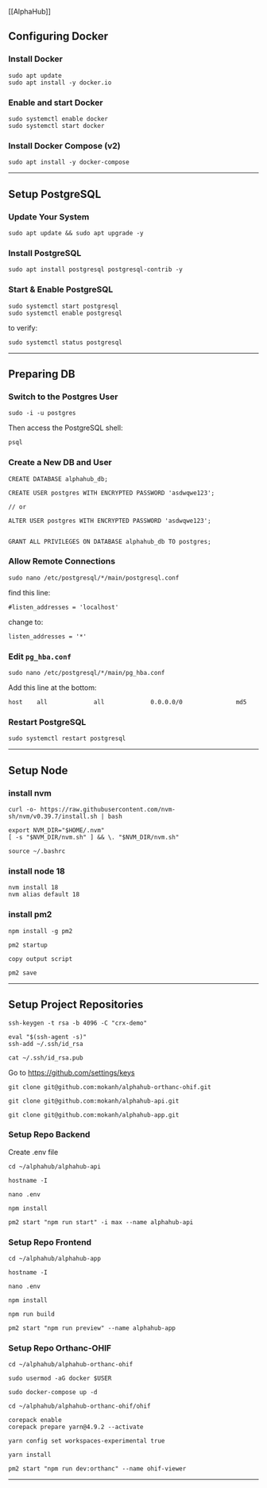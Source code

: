 [[AlphaHub]]
## Configuring Docker

### Install Docker

```
sudo apt update
sudo apt install -y docker.io
```

### Enable and start Docker

```
sudo systemctl enable docker
sudo systemctl start docker
```

### Install Docker Compose (v2)

```
sudo apt install -y docker-compose
```


---

## Setup PostgreSQL

### Update Your System

```
sudo apt update && sudo apt upgrade -y
```

### Install PostgreSQL

```
sudo apt install postgresql postgresql-contrib -y
```

### Start & Enable PostgreSQL

```
sudo systemctl start postgresql
sudo systemctl enable postgresql
```

to verify:

```
sudo systemctl status postgresql
```


---
## Preparing DB

### Switch to the Postgres User

```
sudo -i -u postgres
```

Then access the PostgreSQL shell:

```
psql
```

### Create a New DB and User

```
CREATE DATABASE alphahub_db;

CREATE USER postgres WITH ENCRYPTED PASSWORD 'asdwqwe123';

// or

ALTER USER postgres WITH ENCRYPTED PASSWORD 'asdwqwe123';


GRANT ALL PRIVILEGES ON DATABASE alphahub_db TO postgres;
```

### Allow Remote Connections

```
sudo nano /etc/postgresql/*/main/postgresql.conf
```

find this line:

```
#listen_addresses = 'localhost'
```

change to:

```
listen_addresses = '*'
```


### Edit `pg_hba.conf`

```
sudo nano /etc/postgresql/*/main/pg_hba.conf
```

Add this line at the bottom:

```
host    all             all             0.0.0.0/0               md5
```

### Restart PostgreSQL

```
sudo systemctl restart postgresql
```

---

## Setup Node

### install nvm

```
curl -o- https://raw.githubusercontent.com/nvm-sh/nvm/v0.39.7/install.sh | bash

export NVM_DIR="$HOME/.nvm"
[ -s "$NVM_DIR/nvm.sh" ] && \. "$NVM_DIR/nvm.sh"

source ~/.bashrc
```

### install node 18

```
nvm install 18
nvm alias default 18
```


### install pm2

```
npm install -g pm2

pm2 startup

copy output script

pm2 save
```
---

## Setup Project Repositories

```
ssh-keygen -t rsa -b 4096 -C "crx-demo"
```

```
eval "$(ssh-agent -s)"
ssh-add ~/.ssh/id_rsa
```

```
cat ~/.ssh/id_rsa.pub
```

Go to https://github.com/settings/keys

```
git clone git@github.com:mokanh/alphahub-orthanc-ohif.git

git clone git@github.com:mokanh/alphahub-api.git

git clone git@github.com:mokanh/alphahub-app.git
```

### Setup Repo Backend
Create .env file 
```
cd ~/alphahub/alphahub-api

hostname -I

nano .env

npm install

pm2 start "npm run start" -i max --name alphahub-api

```

###  Setup Repo Frontend

```
cd ~/alphahub/alphahub-app

hostname -I

nano .env

npm install

npm run build

pm2 start "npm run preview" --name alphahub-app
```

### Setup Repo Orthanc-OHIF

```
cd ~/alphahub/alphahub-orthanc-ohif

sudo usermod -aG docker $USER

sudo docker-compose up -d
```

```
cd ~/alphahub/alphahub-orthanc-ohif/ohif

corepack enable
corepack prepare yarn@4.9.2 --activate

yarn config set workspaces-experimental true

yarn install

pm2 start "npm run dev:orthanc" --name ohif-viewer
```
---


